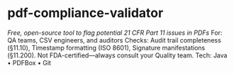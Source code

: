 # pdf-compliance-validator
 *Free, open-source tool to flag potential 21 CFR Part 11 issues in PDFs*  For: QA teams, CSV engineers, and auditors Checks:  Audit trail completeness (§11.10), Timestamp formatting (ISO 8601), Signature manifestations (§11.200). Not FDA-certified—always consult your Quality team.  Tech: Java • PDFBox • Git
